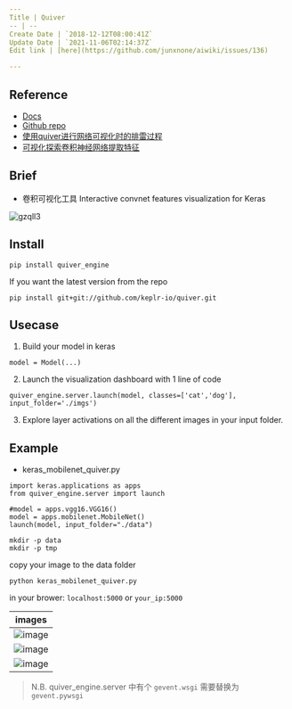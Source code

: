 ```yaml
---
Title | Quiver
-- | --
Create Date | `2018-12-12T08:00:41Z`
Update Date | `2021-11-06T02:14:37Z`
Edit link | [here](https://github.com/junxnone/aiwiki/issues/136)

---
```

## Reference

- [Docs](https://keplr-io.github.io/quiver/) 
- [Github repo](https://github.com/keplr-io/quiver)
- [使用quiver进行网络可视化时的排雷过程](https://blog.csdn.net/macwinwin/article/details/78680287)
- [可视化探索卷积神经网络提取特征](https://blog.csdn.net/wangyangzhizhou/article/details/84846267)

## Brief

- 卷积可视化工具  Interactive convnet features visualization for Keras

![gzqll3](https://cloud.githubusercontent.com/assets/5866348/20253975/f3d56f14-a9e4-11e6-9693-9873a18df5d3.gif)

## Install 

```
pip install quiver_engine
```
If you want the latest version from the repo
```
pip install git+git://github.com/keplr-io/quiver.git
```

## Usecase

1. Build your model in keras
```
model = Model(...)
```
2. Launch the visualization dashboard with 1 line of code
```
quiver_engine.server.launch(model, classes=['cat','dog'], input_folder='./imgs')
```
3. Explore layer activations on all the different images in your input folder.

## Example

- keras_mobilenet_quiver.py

```
import keras.applications as apps
from quiver_engine.server import launch

#model = apps.vgg16.VGG16()
model = apps.mobilenet.MobileNet()
launch(model, input_folder="./data")
```
```
mkdir -p data
mkdir -p tmp
```
copy your image to the data folder
```
python keras_mobilenet_quiver.py
```
in your brower: 
`localhost:5000`
or
`your_ip:5000`

images | 
-- | 
![image](https://user-images.githubusercontent.com/2216970/63324585-f10aca80-c35a-11e9-9ec2-3efc2e86789e.png) | 
![image](https://user-images.githubusercontent.com/2216970/63324638-0b44a880-c35b-11e9-8b01-13f39862ff9b.png) | 
![image](https://user-images.githubusercontent.com/2216970/63324752-43e48200-c35b-11e9-8d0a-33aef9474f3a.png) |



> N.B.  quiver_engine.server 中有个 `gevent.wsgi` 需要替换为 `gevent.pywsgi`
